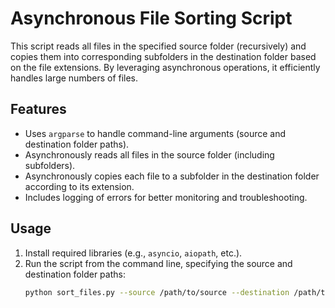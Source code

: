 # Asynchronous File Sorting Script

This script reads all files in the specified source folder (recursively) and copies them into corresponding subfolders in the destination folder based on the file extensions. By leveraging asynchronous operations, it efficiently handles large numbers of files.

## Features

- Uses `argparse` to handle command-line arguments (source and destination folder paths).
- Asynchronously reads all files in the source folder (including subfolders).
- Asynchronously copies each file to a subfolder in the destination folder according to its extension.
- Includes logging of errors for better monitoring and troubleshooting.

## Usage

1. Install required libraries (e.g., `asyncio`, `aiopath`, etc.).
2. Run the script from the command line, specifying the source and destination folder paths:
   ```bash
   python sort_files.py --source /path/to/source --destination /path/to/destination
   ```

